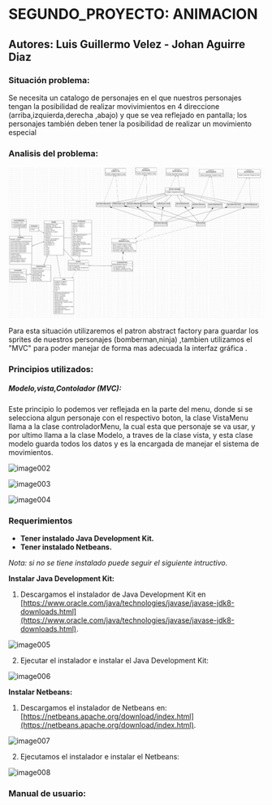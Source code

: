 # SEGUNDO_PROYECTO: ANIMACION
## Autores: Luis Guillermo Velez - Johan Aguirre Diaz
### Situación problema:
Se necesita un catalogo de personajes en el que nuestros personajes tengan la posibilidad de realizar movivimientos en 4 direccione (arriba,izquierda,derecha ,abajo) y que se vea reflejado en pantalla; los personajes también deben tener la posibilidad de realizar un movimiento especial

### Analisis del problema:

![DiagaramaCatalogo](imagenes/DiagramaCatalogo.png)

Para esta situación utilizaremos el patron abstract factory para guardar los sprites de nuestros personajes (bomberman,ninja) ,tambien utilizamos el "MVC" para poder manejar de forma mas adecuada la interfaz gráfica . 

### Principios utilizados:
##### Modelo,vista,Contolador (MVC):
Este principio lo podemos ver reflejada en la parte del menu, donde si se selecciona algun personaje con el respectivo boton, la clase VistaMenu llama a la clase controladorMenu, la cual esta que personaje se va usar, y por ultimo llama a la clase Modelo, a traves de la clase vista, y esta clase modelo  guarda todos los datos y es la encargada de manejar el sistema de movimientos.

![image002](imagenes/image002.png)

![image003](imagenes/image003.png)

![image004](imagenes/image004.png)


### Requerimientos
* **Tener instalado Java Development Kit.**
* **Tener instalado  Netbeans.**

_Nota: si no se tiene instalado puede seguir el siguiente intructivo._ 


**Instalar Java Development Kit:**
1. Descargamos el instalador de Java Development Kit en [https://www.oracle.com/java/technologies/javase/javase-jdk8-downloads.html](https://www.oracle.com/java/technologies/javase/javase-jdk8-downloads.html).

![image005](imagenes/image005.png)

2. Ejecutar el instalador e instalar el Java Development Kit:

![image006](imagenes/image006.png)



**Instalar Netbeans:**

1. Descargamos el instalador de Netbeans en:
[https://netbeans.apache.org/download/index.html](https://netbeans.apache.org/download/index.html).

![image007](imagenes/image007.png)

2. Ejecutamos el instalador e instalar el Netbeans:

![image008](imagenes/image008.png)



            
### Manual de usuario:
